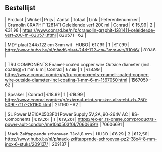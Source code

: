 ## Bestellijst 

| Product | Winkel | Prijs | Aantal | Totaal | Link | Referentienummer |  
| Cramolin GRAPHIT 1281411 Geleidende verf 200 ml | Conrad | € 15,99 | 2 | €31,98 |  https://www.conrad.be/nl/p/cramolin-graphit-1281411-geleidende-verf-200-ml-820571.html | 820571 - 62 |

| MDF plaat 244x122 cm 3mm wit | HUBO | €17,99 | 1 | €17,99 | https://www.hubo.be/nl/p/mdf-plaat-244x122-cm-3mm-wit/81046/ | 81046 |  

| TRU COMPONENTS Enamel-coated copper wire Outside diameter (incl. coating)=1 mm 6 m | Conrad | €7.99 | 1 | €18.99 | https://www.conrad.com/en/p/tru-components-enamel-coated-copper-wire-outside-diameter-incl-coating-1-mm-6-m-1567050.html | 1567050 - 62 |    
 
| Speaker | Conrad | €18.99 | 1 | €18.99 | https://www.conrad.com/en/p/external-mini-speaker-albrecht-cb-250-5090-7117-251160.html | 251160 - 62 |  

| SL Power ME10A0503F01 Power Supply 5V,2A, 90-264V AC | RS-Components | €19,261 | 1 | €19,261 | https://ex-en.rs-online.com/product/sl-power-ault-condor-/me10a0503f01/70606691/ | 70606691 |   

| Mack Zelftappende schroeven 38x4,8 mm | HUBO | €6,29 | 2 | €12,58 | https://www.hubo.be/nl/p/mack-zelftappende-schroeven-pz2-38x4-8-mm-inox-6-stuks/209137/ | 209137 |  
 

